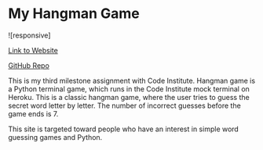 # My Hangman Game

![responsive]

[Link to Website](https://git.heroku.com/project-milestone3.git
)

[GitHub Repo](Vaidots/Project-milestone3)

This is my third milestone assignment with Code Institute. Hangman game is a Python terminal game, which runs in the Code Institute mock terminal on Heroku.
This is a classic hangman game, where the user tries to guess the secret word letter by letter.
The number of incorrect guesses before the game ends is 7.

This site is targeted toward people who have an interest in simple word guessing games and Python.
